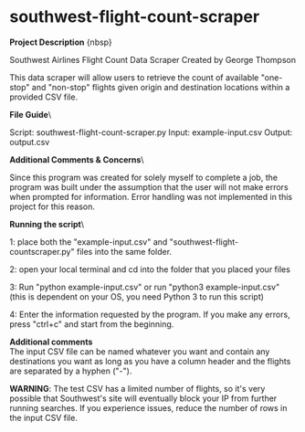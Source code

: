 # southwest-flight-count-scraper

**Project Description** {nbsp}

Southwest Airlines Flight Count Data Scraper
Created by George Thompson

This data scraper will allow users to retrieve the count of available "one-stop" and "non-stop"
flights given origin and destination locations within a provided CSV file.

**File Guide**\

Script: southwest-flight-count-scraper.py
Input: example-input.csv
Output: output.csv

**Additional Comments & Concerns**\

Since this program was created for solely myself to complete a job, the program
was built under the assumption that the user will not make errors when prompted for information. 
Error handling was not implemented in this project for this reason.

**Running the script**\

1: place both the "example-input.csv" and "southwest-flight-countscraper.py" files into the
same folder.

2: open your local terminal and cd into the folder that you placed your files

3: Run "python example-input.csv" or run "python3 example-input.csv" (this is dependent on your OS, you need Python 3 to run this script)

4: Enter the information requested by the program. If you make any errors, press "ctrl+c" and start 
from the beginning.

**Additional comments**\
The input CSV file can be named whatever you want and contain any destinations you want
as long as you have a column header and the flights are separated by a hyphen ("-").

**WARNING**: The test CSV has a limited number of flights, so it's very possible that Southwest's site
will eventually block your IP from further running searches. If you experience issues, reduce the number
of rows in the input CSV file.

